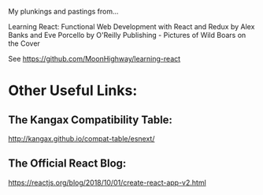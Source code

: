 My plunkings and pastings from...

Learning React: Functional Web Development with React and Redux
by Alex Banks and Eve Porcello
by O'Reilly Publishing - Pictures of Wild Boars on the Cover 

See https://github.com/MoonHighway/learning-react

Other Useful Links:
===================

The Kangax Compatibility Table:
-------------------------------
http://kangax.github.io/compat-table/esnext/

The Official React Blog:
------------------------
https://reactjs.org/blog/2018/10/01/create-react-app-v2.html
